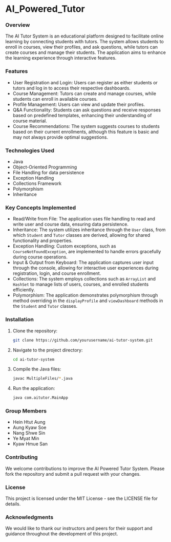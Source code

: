 
# AI_Powered_Tutor

### Overview
The AI Tutor System is an educational platform designed to facilitate online learning by connecting students with tutors. The system allows students to enroll in courses, view their profiles, and ask questions, while tutors can create courses and manage their students. The application aims to enhance the learning experience through interactive features.

### Features
- User Registration and Login: Users can register as either students or tutors and log in to access their respective dashboards.  
- Course Management: Tutors can create and manage courses, while students can enroll in available courses.  
- Profile Management: Users can view and update their profiles.  
- Q&A Functionality: Students can ask questions and receive responses based on predefined templates, enhancing their understanding of course material.  
- Course Recommendations: The system suggests courses to students based on their current enrollments, although this feature is basic and may not always provide optimal suggestions.

### Technologies Used
- Java  
- Object-Oriented Programming  
- File Handling for data persistence  
- Exception Handling  
- Collections Framework  
- Polymorphism  
- Inheritance

### Key Concepts Implemented
- Read/Write from File: The application uses file handling to read and write user and course data, ensuring data persistence.  
- Inheritance: The system utilizes inheritance through the `User` class, from which `Student` and `Tutor` classes are derived, allowing for shared functionality and properties.  
- Exception Handling: Custom exceptions, such as `CourseNotFoundException`, are implemented to handle errors gracefully during course operations.  
- Input & Output from Keyboard: The application captures user input through the console, allowing for interactive user experiences during registration, login, and course enrollment.  
- Collections: The system employs collections such as `ArrayList` and `HashSet` to manage lists of users, courses, and enrolled students efficiently.  
- Polymorphism: The application demonstrates polymorphism through method overriding in the `displayProfile` and `viewDashboard` methods in the `Student` and `Tutor` classes.

### Installation
1. Clone the repository:
   ```bash
   git clone https://github.com/yourusername/ai-tutor-system.git
   ```
2. Navigate to the project directory:
   ```bash
   cd ai-tutor-system
   ```
3. Compile the Java files:
   ```bash
   javac MultipleFiles/*.java
   ```
4. Run the application:
   ```bash
   java com.aitutor.MainApp
   ```

### Group Members
- Hein Htut Aung  
- Aung Kyaw Soe  
- Nang Shwe Sin  
- Ye Myat Min  
- Kyaw Hmue San

### Contributing
We welcome contributions to improve the AI Powered Tutor System. Please fork the repository and submit a pull request with your changes.

### License
This project is licensed under the MIT License - see the LICENSE file for details.

### Acknowledgments
We would like to thank our instructors and peers for their support and guidance throughout the development of this project.
